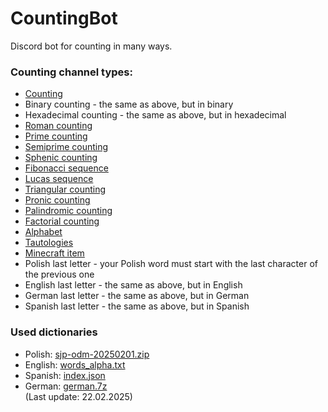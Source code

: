 # CountingBot
Discord bot for counting in many ways.

### Counting channel types:
- [Counting](https://oeis.org/A000027)
- Binary counting - the same as above, but in binary
- Hexadecimal counting - the same as above, but in hexadecimal
- [Roman counting](https://oeis.org/A006968/a006968.txt)
- [Prime counting](https://oeis.org/A000040)
- [Semiprime counting](https://oeis.org/A001358)
- [Sphenic counting](https://oeis.org/A007304)
- [Fibonacci sequence](https://oeis.org/A000045)
- [Lucas sequence](https://oeis.org/A000032)
- [Triangular counting](https://oeis.org/A000217)
- [Pronic counting](https://oeis.org/A002378)
- [Palindromic counting](https://oeis.org/A002113)
- [Factorial counting](https://oeis.org/A000142)
- [Alphabet](https://en.wikipedia.org/wiki/ISO_basic_Latin_alphabet)
- [Tautologies](https://matifilip.w.staszic.waw.pl/)
- [Minecraft item](https://jd.papermc.io/paper/1.20.4/org/bukkit/Material.html)
- Polish last letter - your Polish word must start with the last character of the previous one
- English last letter - the same as above, but in English
- German last letter - the same as above, but in German
- Spanish last letter - the same as above, but in Spanish

### Used dictionaries
- Polish: [sjp-odm-20250201.zip](https://sjp.pl/sl/odmiany/)
- English: [words_alpha.txt](https://github.com/dwyl/english-words/blob/master/words_alpha.txt)
- Spanish: [index.json](https://github.com/words/an-array-of-spanish-words/blob/master/index.json)
- German: [german.7z](https://sourceforge.net/projects/germandict/files/)
<br>(Last update: 22.02.2025)
